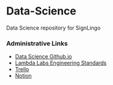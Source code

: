 # Data-Science

Data Science repository for SignLingo

### Administrative Links
- [Data Science Github.io](https://lambda-school-labs.github.io/ds/bigdata/)
- [Lambda Labs Engineering Standards](https://lambda-school-labs.github.io/labs-engineering-standards/)
- [Trello](https://trello.com/b/6NbGxyYz/labs22-signlingo)
- [Notion](https://www.notion.so/SignLingo-402ff25b879c4edd98872826fb0af691)

